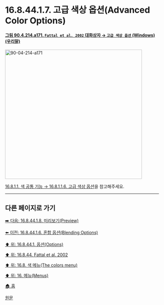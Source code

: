 # 16.8.44.1.7. 고급 색상 옵션(Advanced Color Options)

<a id="90-04-214-a171"></a>

#### [그림 90.4.214.a171. `Fattal et al. 2002` 대화상자 → `고급 색상 옵션` (Windows) (우리말)](./90-04-0214-fattal_et_el_2002.md#90-04-214-a171)
<img width="448" height="424" alt="90-04-214-a171" src="https://github.com/user-attachments/assets/f482440e-92c5-4679-9784-880a0ac60552" />

[16.8.1.1. 색 공통 기능 → 16.8.1.1.6. 고급 색상 옵션](./16-08-01-01-06-advanced_color_options.md)을 참고해주세요.

***

## 다른 페이지로 가기

[➡️ 다음: 16.8.44.1.8. 미리보기(Preview)](./16-08-44-01-08-preview.md)

[⬅️ 이전: 16.8.44.1.6. 혼합 옵션(Blending Options)](./16-08-44-01-06-blending_options.md)

[⬆️ 위: 16.8.44.1. 옵션(Options)](./16-08-44-01-00-options.md)

[⬆️ 위: 16.8.44. Fattal et al. 2002](./16-08-44-00-fattal_et_al_2002.md)

[⬆️ 위: 16.8. 색 메뉴(The colors menu)](./16-08-00-the-colors-menu.md)

[⬆️ 위: 16. 메뉴(Menus)](./16-00-menus.md)

[🏠 홈](./00-home.md)

[원문](https://docs.gimp.org/2.10/ko/gimp-filter-fattal-2002.html#idm33519)